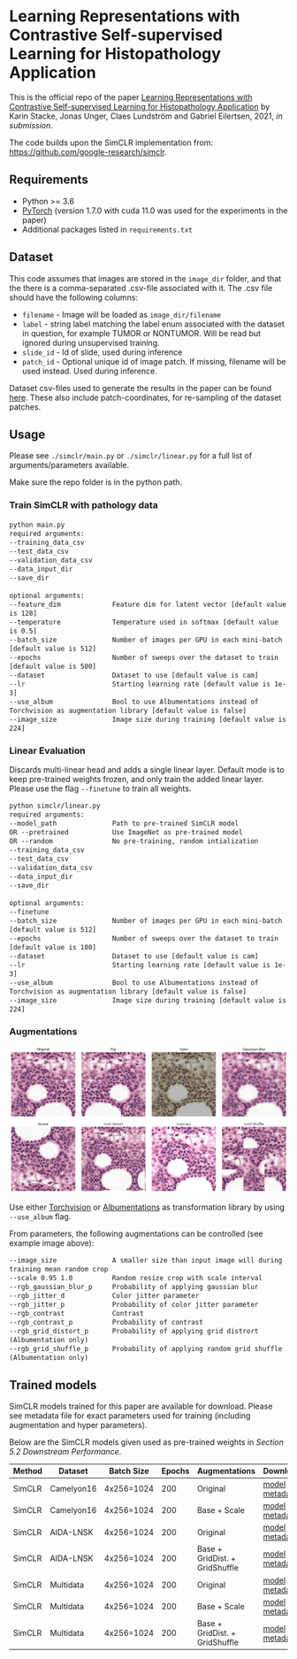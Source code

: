 # Learning Representations with Contrastive Self-supervised Learning for Histopathology Application
This is the official repo of the paper [Learning Representations with Contrastive Self-supervised Learning for Histopathology Application](https://arxiv.org/abs/2112.05760) by Karin Stacke, Jonas Unger, Claes Lundström and Gabriel Eilertsen, 2021, _in submission_.

The code builds upon the SimCLR implementation from: https://github.com/google-research/simclr.


## Requirements
- Python >= 3.6
- [PyTorch](https://pytorch.org) (version 1.7.0 with cuda 11.0 was used for the experiments in the paper)
- Additional packages listed in `requirements.txt`


## Dataset
This code assumes that images are stored in the `image_dir` folder, and that the there is a comma-separated .csv-file associated with it.
The .csv file should have the following columns:

* `filename` - Image will be loaded as `image_dir/filename`
* `label` - string label matching the label enum associated with the dataset in question, for example TUMOR or NONTUMOR. Will be read but ignored during unsupervised training.
* `slide_id` - Id of slide, used during inference
* `patch_id` - Optional unique id of image patch. If missing, filename will be used instead. Used during inference.

Dataset csv-files used to generate the results in the paper can be found [here](https://computergraphics.on.liu.se/ssl-pathology/datasets/). These also include patch-coordinates, for re-sampling of the dataset patches.

## Usage

Please see `./simclr/main.py` or `./simclr/linear.py` for a full list of arguments/parameters available.

Make sure the repo folder is in the python path. 

### Train SimCLR with pathology data

```
python main.py
required arguments:
--training_data_csv
--test_data_csv
--validation_data_csv
--data_input_dir
--save_dir

optional arguments:
--feature_dim             Feature dim for latent vector [default value is 128]
--temperature             Temperature used in softmax [default value is 0.5]
--batch_size              Number of images per GPU in each mini-batch [default value is 512]
--epochs                  Number of sweeps over the dataset to train [default value is 500]
--dataset                 Dataset to use [default value is cam]
--lr                      Starting learning rate [default value is 1e-3]
--use_album               Bool to use Albumentations instead of Torchvision as augmentation library [default value is false]
--image_size              Image size during training [default value is 224]

```

### Linear Evaluation

Discards multi-linear head and adds a single linear layer. Default mode is to keep pre-trained weights frozen, and only train the added linear layer. Please use the flag `--finetune` to train all weights.

```
python simclr/linear.py
required arguments:
--model_path              Path to pre-trained SimCLR model
OR --pretrained           Use ImageNet as pre-trained model
OR --random               No pre-training, random intialization
--training_data_csv
--test_data_csv
--validation_data_csv
--data_input_dir
--save_dir

optional arguments:
--finetune
--batch_size              Number of images per GPU in each mini-batch [default value is 512]
--epochs                  Number of sweeps over the dataset to train [default value is 100]
--dataset                 Dataset to use [default value is cam]
--lr                      Starting learning rate [default value is 1e-3]
--use_album               Bool to use Albumentations instead of Torchvision as augmentation library [default value is false]
--image_size              Image size during training [default value is 224]
```
### Augmentations

<img src="./images/augmentations.png" alt="drawing" width="600"/>

Use either [Torchvision](https://pytorch.org/vision/stable/transforms.html) or [Albumentations](https://albumentations.ai/) as transformation library by using `--use_album` flag.

From parameters, the following augmentations can be controlled (see example image above):

```
--image_size              A smaller size than input image will during training mean random crop
--scale 0.95 1.0          Random resize crop with scale interval
--rgb_gaussian_blur_p     Probability of applying gaussian blur
--rgb_jitter_d            Color jitter parameter
--rgb_jitter_p            Probability of color jitter parameter
--rgb_contrast            Contrast
--rgb_contrast_p          Probability of contrast
--rgb_grid_distort_p      Probability of applying grid distrort (Albumentation only)
--rgb_grid_shuffle_p      Probability of applying random grid shuffle (Albumentation only)
```



## Trained models

SimCLR models trained for this paper are available for download. Please see metadata file for exact parameters used for training (including augmentation and hyper parameters).

Below are the SimCLR models given used as pre-trained weights in *Section 5.2 Downstream Performance*. 

| Method | Dataset    | Batch Size | Epochs | Augmentations                  | Download         |
| ------ | ---------- | ---------- | ------ | ------------------------------ | ---------------- |
| SimCLR | Camelyon16 | 4x256=1024 | 200    | Original                       | [model](https://computergraphics.on.liu.se/ssl-pathology/5_2_models/20210711_1302_simclr_org_1.2/128_0.5_200_256_200_model_200.pth) \| [metadata](https://computergraphics.on.liu.se/ssl-pathology/5_2_models/20210711_1302_simclr_org_1.2/metadata_train_cleaned.txt) |
| SimCLR | Camelyon16 | 4x256=1024 | 200    | Base + Scale                   | [model](https://computergraphics.on.liu.se/ssl-pathology/5_2_models/20210712_1851_simclr_org_1.2_noblur/128_0.5_200_256_200_model_200.pth) \| [metadata](https://computergraphics.on.liu.se/ssl-pathology/5_2_models/20210712_1851_simclr_org_1.2_noblur/metadata_train_cleaned.txt) |
| SimCLR | AIDA-LNSK  | 4x256=1024 | 200    | Original                       | [model](https://computergraphics.on.liu.se/ssl-pathology/5_2_models/20210915_1110_skin_1.2_org/128_0.5_200_256_200_model_200.pth) \| [metadata](https://computergraphics.on.liu.se/ssl-pathology/5_2_models/20210915_1110_skin_1.2_org/metadata_train_cleaned.txt) |
| SimCLR | AIDA-LNSK  | 4x256=1024 | 200    | Base + GridDist. + GridShuffle | [model](https://computergraphics.on.liu.se/ssl-pathology/5_2_models/20211022_1528_skin_1.2_dist_shuffle/128_0.5_200_256_200_model_200.pth) \| [metadata](https://computergraphics.on.liu.se/ssl-pathology/5_2_models/20211022_1528_skin_1.2_dist_shuffle/metadata_train_cleaned.txt) |
| SimCLR | Multidata  | 4x256=1024 | 200    | Original                       | [model](https://computergraphics.on.liu.se/ssl-pathology/5_2_models/20210714_0910_simclr_multidata_org/128_0.5_200_256_200_model_200.pth) \| [metadata](https://computergraphics.on.liu.se/ssl-pathology/5_2_models/20210714_0910_simclr_multidata_org/metadata_train_cleaned.txt) |
| SimCLR | Multidata  | 4x256=1024 | 200    | Base + Scale                   | [model](https://computergraphics.on.liu.se/ssl-pathology/5_2_models/20210714_0911_simclr_multidata_org_noblur/128_0.5_200_256_200_model_200.pth) \| [metadata](https://computergraphics.on.liu.se/ssl-pathology/5_2_models/20210714_0911_simclr_multidata_org_noblur/metadata_train_cleaned.txt) |
| SimCLR | Multidata  | 4x256=1024 | 200    | Base + GridDist. + GridShuffle | [model](https://computergraphics.on.liu.se/ssl-pathology/5_2_models/20211022_1529_simclr_multidata_dist_shuffle/128_0.5_200_256_200_model_200.pth) \| [metadata](https://computergraphics.on.liu.se/ssl-pathology/5_2_models/20211022_1529_simclr_multidata_dist_shuffle/metadata_train_cleaned.txt) |

### 
